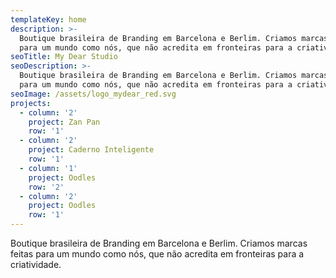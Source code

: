 ```yaml
---
templateKey: home
description: >-
  Boutique brasileira de Branding em Barcelona e Berlim. Criamos marcas feitas
  para um mundo como nós, que não acredita em fronteiras para a criatividade.
seoTitle: My Dear Studio
seoDescription: >-
  Boutique brasileira de Branding em Barcelona e Berlim. Criamos marcas feitas
  para um mundo como nós, que não acredita em fronteiras para a criatividade.
seoImage: /assets/logo_mydear_red.svg
projects:
  - column: '2'
    project: Zan Pan
    row: '1'
  - column: '2'
    project: Caderno Inteligente
    row: '1'
  - column: '1'
    project: Oodles
    row: '2'
  - column: '2'
    project: Oodles
    row: '1'
---
```

Boutique brasileira de Branding em Barcelona e Berlim. Criamos marcas feitas para um mundo como nós, que não acredita em fronteiras para a criatividade.
